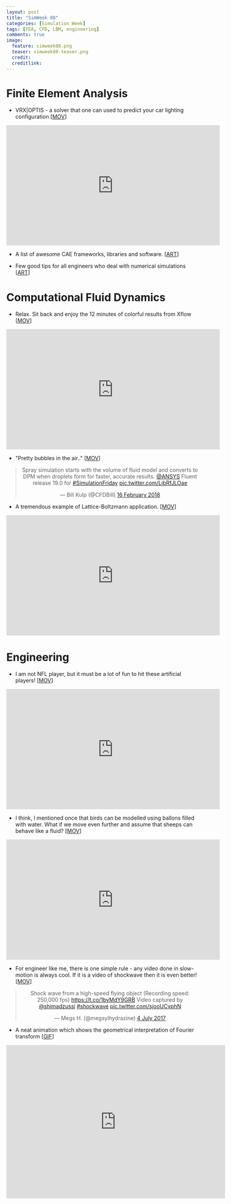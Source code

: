 ```yaml
---
layout: post
title: "SimWeek 08"
categories: [Simulation Week]
tags: [FEA, CFD, LBM, engineering]
comments: true
image:
  feature: simweek08.png
  teaser: simweek08-teaser.png
  credit:
  creditlink:
---
```


# Finite Element Analysis

- VRX|OPTIS - a solver that one can used to predict your car lighting configuration [<a href="https://youtu.be/iU378ENmByg?t=42s" rel="nofollow">MOV</a>]

 <center><iframe width="560" height="315" src="https://www.youtube.com/embed/iU378ENmByg?start=45" frameborder="0" allow="autoplay; encrypted-media" allowfullscreen></iframe></center>

- A list of awesome CAE frameworks, libraries and software. [<a href="https://github.com/qd-cae/awesome-CAE" rel="nofollow">ART</a>]

- Few good tips for all engineers who deal with numerical simulations [<a href="https://community.plm.automation.siemens.com/t5/Simcenter-Blog/Top-Tips-from-a-Recovering-Simulation-Engineer/ba-p/463266" rel="nofollow">ART</a>]

# Computational Fluid Dynamics

- Relax. Sit back and enjoy the 12 minutes of colorful results from Xflow [<a href="https://youtu.be/hEvsW3_GOSI" rel="nofollow">MOV</a>]

 <center><iframe width="560" height="315" src="https://www.youtube.com/embed/hEvsW3_GOSI" frameborder="0" allow="autoplay; encrypted-media" allowfullscreen></iframe></center>

- "Pretty bubbles in the air.." [<a href="https://twitter.com/CFDBill/status/964507494696607744" rel="nofollow">MOV</a>]

 <center><blockquote class="twitter-video" data-lang="en-gb"><p lang="en" dir="ltr">Spray simulation starts with the volume of fluid model and converts to DPM when droplets form for faster, accurate results.  <a href="https://twitter.com/ANSYS?ref_src=twsrc%5Etfw">@ANSYS</a> Fluent release 19.0 for <a href="https://twitter.com/hashtag/SimulationFriday?src=hash&amp;ref_src=twsrc%5Etfw">#SimulationFriday</a> <a href="https://t.co/LjbRfJLOae">pic.twitter.com/LjbRfJLOae</a></p>&mdash; Bill Kulp (@CFDBill) <a href="https://twitter.com/CFDBill/status/964507494696607744?ref_src=twsrc%5Etfw">16 February 2018</a></blockquote>
<script async src="https://platform.twitter.com/widgets.js" charset="utf-8"></script>
</center>

- A tremendous example of Lattice-Boltzmann application. [<a href="https://youtu.be/n-oCCE70dRs" rel="nofollow">MOV</a>]

 <center><iframe width="560" height="315" src="https://www.youtube.com/embed/n-oCCE70dRs" frameborder="0" allow="autoplay; encrypted-media" allowfullscreen></iframe></center>

# Engineering

- I am not NFL player, but it must be a lot of fun to hit these artificial players! [<a href="https://www.youtube.com/watch?v=fOBSudmPww4" rel="nofollow">MOV</a>]

 <center><iframe width="560" height="315" src="https://www.youtube.com/embed/fOBSudmPww4" frameborder="0" allow="autoplay; encrypted-media" allowfullscreen></iframe></center>

- I think, I mentioned once that birds can be modelled using ballons filled with water. What if we move even further and assume that sheeps can behave like a fluid? [<a href="https://youtu.be/tDQw21ntR64" rel="nofollow">MOV</a>]

 <center><iframe width="560" height="315" src="https://www.youtube.com/embed/tDQw21ntR64" frameborder="0" allow="autoplay; encrypted-media" allowfullscreen></iframe></center>

- For engineer like me, there is one simple rule - any video done in slow-motion is always cool. If it is a video of shockwave then it is even better! [<a href="https://twitter.com/megsylhydrazine/status/882078607820038144" rel="nofollow">MOV</a>]

 <center><blockquote class="twitter-tweet" data-lang="en-gb"><p lang="en" dir="ltr">Shock wave from a high-speed flying object (Recording speed: 250,000 fps) <a href="https://t.co/1byMdY9GRB">https://t.co/1byMdY9GRB</a> Video captured by <a href="https://twitter.com/shimadzussi?ref_src=twsrc%5Etfw">@shimadzussi</a> <a href="https://twitter.com/hashtag/shockwave?src=hash&amp;ref_src=twsrc%5Etfw">#shockwave</a> <a href="https://t.co/sjooUCvphN">pic.twitter.com/sjooUCvphN</a></p>&mdash; Megs H. (@megsylhydrazine) <a href="https://twitter.com/megsylhydrazine/status/882078607820038144?ref_src=twsrc%5Etfw">4 July 2017</a></blockquote>
<script async src="https://platform.twitter.com/widgets.js" charset="utf-8"></script>
</center>

- A neat animation which shows the geometrical interpretation of Fourier transform [<a href="https://gfycat.com/AnguishedEarnestIguanodon" rel="nofollow">GIF</a>]

 <center><iframe src='https://gfycat.com/ifr/AnguishedEarnestIguanodon' frameborder='0' scrolling='no' width='574' height='402' allowfullscreen></iframe></center>

